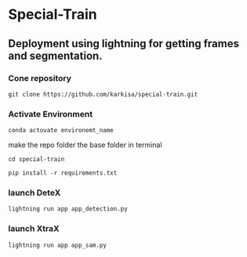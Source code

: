 # Special-Train
## Deployment using lightning for getting frames and segmentation.

### Cone repository

```
git clone https://github.com/karkisa/special-train.git
```

### Activate Environment
```
conda actovate environemt_name
```

make the repo folder the base folder in terminal

```
cd special-train
```

```
pip install -r requirements.txt
```
### launch DeteX

```
lightning run app app_detection.py
```

### launch XtraX

```
lightning run app app_sam.py
```
